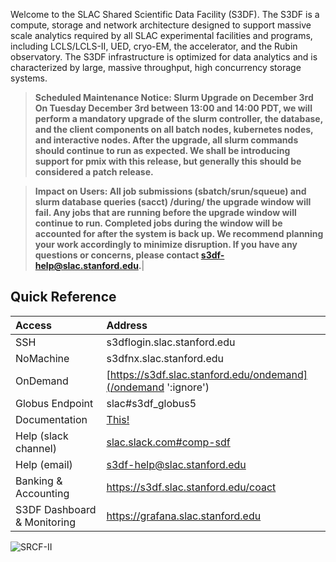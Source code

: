 Welcome to the SLAC Shared Scientific Data Facility (S3DF). The S3DF
is a compute, storage and network architecture designed to support
massive scale analytics required by all SLAC experimental facilities
and programs, including LCLS/LCLS-II, UED, cryo-EM, the accelerator,
and the Rubin observatory. The S3DF infrastructure is optimized for
data analytics and is characterized by large, massive throughput, high
concurrency storage systems.

> ****Scheduled Maintenance Notice: Slurm Upgrade on December 3rd
On Tuesday December 3rd between 13:00 and 14:00 PDT, we will perform a mandatory upgrade of the slurm controller, the database, and the client components on all batch nodes, kubernetes nodes, and interactive nodes. After the upgrade, all slurm commands should continue to run as expected. We shall be introducing support for pmix with this release, but generally this should be considered a patch release.****

> ****Impact on Users: All job submissions (sbatch/srun/squeue) and slurm database queries (sacct) /during/ the upgrade window will fail. Any jobs that are running before the upgrade window will continue to run. Completed jobs during the window will be accounted for after the system is back up.
We recommend planning your work accordingly to minimize disruption. If you have any questions or concerns, please contact s3df-help@slac.stanford.edu.****|


## Quick Reference

| Access 	| Address | 
| :--- | :--- |
| SSH 	|  s3dflogin.slac.stanford.edu|
| NoMachine |  s3dfnx.slac.stanford.edu|
| OnDemand 	| [https://s3df.slac.stanford.edu/ondemand](/ondemand ':ignore') |	
| Globus Endpoint 	| slac#s3df_globus5|
| Documentation | [This!](/ ':ignore')|
| Help (slack channel) | [slac.slack.com#comp-sdf](https://app.slack.com/client/T1X4J8FJ8/C01965DTG91)|
| Help (email) | s3df-help@slac.stanford.edu|
| Banking & Accounting | https://s3df.slac.stanford.edu/coact|
| S3DF Dashboard & Monitoring | https://grafana.slac.stanford.edu|


![SRCF-II](assets/srcf-ii.png)
